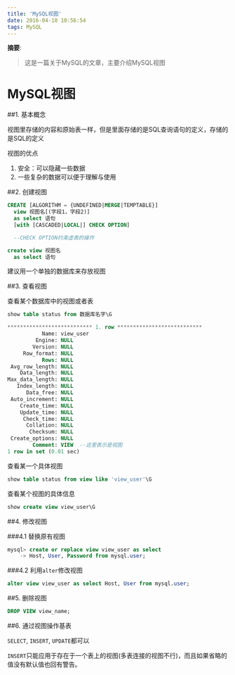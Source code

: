 ```yaml
---
title: 'MySQL视图'
date: 2016-04-10 10:56:54
tags: MySQL
---
```


__摘要__:
> 这是一篇关于MySQL的文章，主要介绍MySQL视图


<!-- more -->
MySQL视图
=========

##1. 基本概念

视图里存储的内容和原始表一样，但是里面存储的是SQL查询语句的定义，存储的是SQL的定义

视图的优点

1. 安全：可以隐藏一些数据
2. 一些复杂的数据可以便于理解与使用

##2. 创建视图

```sql
CREATE [ALGORITHM = {UNDEFINED|MERGE|TEMPTABLE}]
  view 视图名[(字段1，字段2)]
  as select 语句
  [with [CASCADED|LOCAL|] CHECK OPTION]

  --CHECK OPTION约束虚表的操作
```

```sql
create view 视图名
  as select 语句
```

建议用一个单独的数据库来存放视图

##3. 查看视图

查看某个数据库中的视图或者表
```sql
show table status from 数据库名字\G

*************************** 1. row ***************************
           Name: view_user
         Engine: NULL
        Version: NULL
     Row_format: NULL
           Rows: NULL
 Avg_row_length: NULL
    Data_length: NULL
Max_data_length: NULL
   Index_length: NULL
      Data_free: NULL
 Auto_increment: NULL
    Create_time: NULL
    Update_time: NULL
     Check_time: NULL
      Collation: NULL
       Checksum: NULL
 Create_options: NULL
        Comment: VIEW  --这里表示是视图
1 row in set (0.01 sec)

```

查看某一个具体视图
```sql
show table status from view like 'view_user'\G
```

查看某个视图的具体信息
```sql
show create view view_user\G
```

##4. 修改视图

###4.1 替换原有视图
```sql
mysql> create or replace view view_user as select
    -> Host, User, Password from mysql.user;
```

###4.2 利用`alter`修改视图

```sql
alter view view_user as select Host, User from mysql.user;
```

##5. 删除视图

```sql
DROP VIEW view_name;
```

##6. 通过视图操作基表

`SELECT`, `INSERT`, `UPDATE`都可以

`INSERT`只能应用于存在于一个表上的视图(多表连接的视图不行)，而且如果省略的值没有默认值也回有警告。

